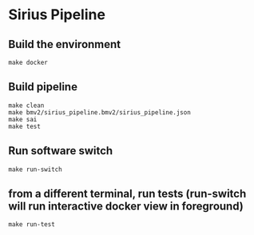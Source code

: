 # Sirius Pipeline

## Build the environment
```
make docker
```

## Build pipeline
```
make clean
make bmv2/sirius_pipeline.bmv2/sirius_pipeline.json
make sai
make test
```

## Run software switch
```
make run-switch
```

## from a different terminal, run tests (run-switch will run interactive docker view in foreground)
```
make run-test
```

